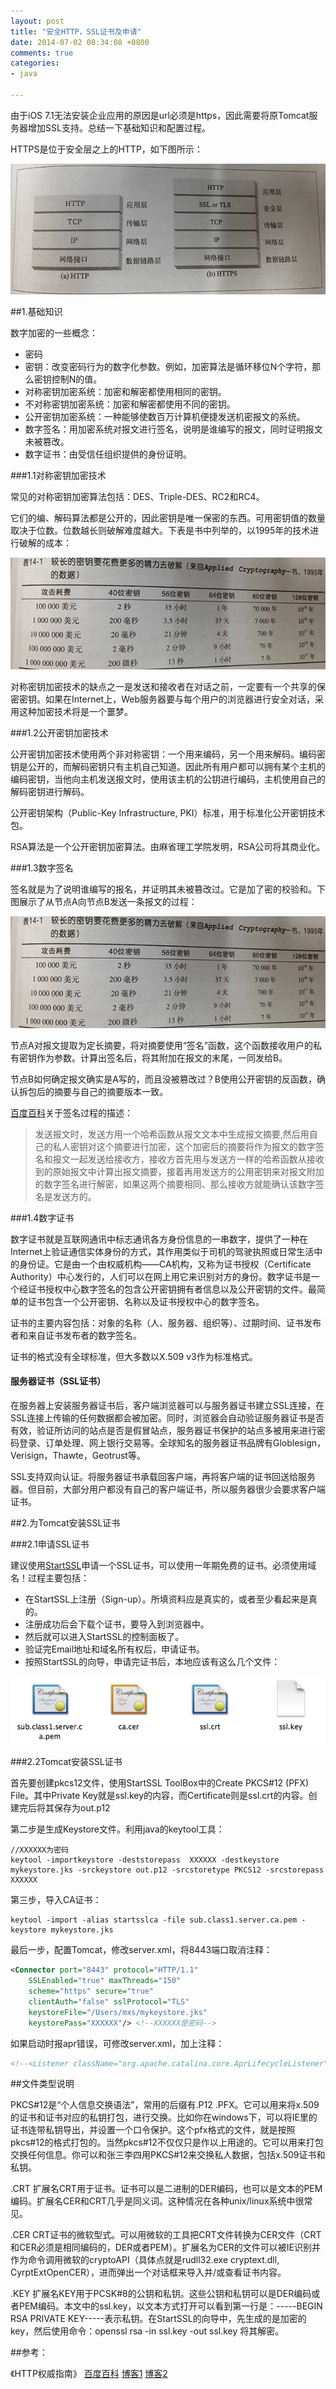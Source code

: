 ```yaml
---
layout: post
title: "安全HTTP，SSL证书及申请"
date: 2014-07-02 08:34:08 +0800
comments: true
categories: 
- java

---
```


由于iOS 7.1无法安装企业应用的原因是url必须是https，因此需要将原Tomcat服务器增加SSL支持。总结一下基础知识和配置过程。

<!--more-->

HTTPS是位于安全层之上的HTTP，如下图所示：

![image](/myresource/images/img_blog_20140702_1.jpg)

##1.基础知识

数字加密的一些概念：

* 密码
* 密钥：改变密码行为的数字化参数。例如，加密算法是循环移位N个字符，那么密钥控制N的值。
* 对称密钥加密系统：加密和解密都使用相同的密钥。
* 不对称密钥加密系统：加密和解密都使用不同的密钥。
* 公开密钥加密系统：一种能够使数百万计算机便捷发送机密报文的系统。
* 数字签名：用加密系统对报文进行签名，说明是谁编写的报文，同时证明报文未被篡改。
* 数字证书：由受信任组织提供的身份证明。

###1.1对称密钥加密技术

常见的对称密钥加密算法包括：DES、Triple-DES、RC2和RC4。

它们的编、解码算法都是公开的，因此密钥是唯一保密的东西。可用密钥值的数量取决于位数。位数越长则破解难度越大。下表是书中列举的，以1995年的技术进行破解的成本：

![image](/myresource/images/img_blog_20140702_3.jpg)

对称密钥加密技术的缺点之一是发送和接收者在对话之前，一定要有一个共享的保密密钥。如果在Internet上，Web服务器要与每个用户的浏览器进行安全对话，采用这种加密技术将是一个噩梦。

###1.2公开密钥加密技术

公开密钥加密技术使用两个非对称密钥：一个用来编码，另一个用来解码。编码密钥是公开的，而解码密钥只有主机自己知道。因此所有用户都可以拥有某个主机的编码密钥，当他向主机发送报文时，使用该主机的公钥进行编码，主机使用自己的解码密钥进行解码。

公开密钥架构（Public-Key Infrastructure, PKI）标准，用于标准化公开密钥技术包。

RSA算法是一个公开密钥加密算法。由麻省理工学院发明，RSA公司将其商业化。

###1.3数字签名

签名就是为了说明谁编写的报名，并证明其未被篡改过。它是加了密的校验和。下图展示了从节点A向节点B发送一条报文的过程：

![image](/myresource/images/img_blog_20140702_3.jpg)

节点A对报文提取为定长摘要，将对摘要使用“签名”函数，这个函数接收用户的私有密钥作为参数。计算出签名后，将其附加在报文的末尾，一同发给B。

节点B如何确定报文确实是A写的，而且没被篡改过？B使用公开密钥的反函数，确认拆包后的摘要与自己的摘要版本一致。

[百度百科](http://baike.baidu.com/view/7626.htm?fr=aladdin)关于签名过程的描述：

> 发送报文时，发送方用一个哈希函数从报文文本中生成报文摘要,然后用自己的私人密钥对这个摘要进行加密，这个加密后的摘要将作为报文的数字签名和报文一起发送给接收方，接收方首先用与发送方一样的哈希函数从接收到的原始报文中计算出报文摘要，接着再用发送方的公用密钥来对报文附加的数字签名进行解密，如果这两个摘要相同、那么接收方就能确认该数字签名是发送方的。

###1.4数字证书

数字证书就是互联网通讯中标志通讯各方身份信息的一串数字，提供了一种在Internet上验证通信实体身份的方式，其作用类似于司机的驾驶执照或日常生活中的身份证。它是由一个由权威机构——CA机构，又称为证书授权（Certificate Authority）中心发行的，人们可以在网上用它来识别对方的身份。数字证书是一个经证书授权中心数字签名的包含公开密钥拥有者信息以及公开密钥的文件。最简单的证书包含一个公开密钥、名称以及证书授权中心的数字签名。

证书的主要内容包括：对象的名称（人、服务器、组织等）、过期时间、证书发布者和来自证书发布者的数字签名。

证书的格式没有全球标准，但大多数以X.509 v3作为标准格式。

#### 服务器证书（SSL证书）

在服务器上安装服务器证书后，客户端浏览器可以与服务器证书建立SSL连接，在SSL连接上传输的任何数据都会被加密。同时，浏览器会自动验证服务器证书是否有效，验证所访问的站点是否是假冒站点，服务器证书保护的站点多被用来进行密码登录、订单处理、网上银行交易等。全球知名的服务器证书品牌有Globlesign，Verisign，Thawte，Geotrust等。

SSL支持双向认证。将服务器证书承载回客户端，再将客户端的证书回送给服务器。但目前，大部分用户都没有自己的客户端证书，所以服务器很少会要求客户端证书。

##2.为Tomcat安装SSL证书

###2.1申请SSL证书

建议使用[StartSSL](https://www.startssl.com/)申请一个SSL证书，可以使用一年期免费的证书。必须使用域名！过程主要包括：

* 在StartSSL上注册（Sign-up）。所填资料应是真实的，或者至少看起来是真的。
* 注册成功后会下载个证书，要导入到浏览器中。
* 然后就可以进入StartSSL的控制面板了。
* 验证完Email地址和域名所有权后，申请证书。
* 按照StartSSL的向导，申请完证书后，本地应该有这么几个文件：

![image](/myresource/images/img_blog_20140702_5.png)

###2.2Tomcat安装SSL证书

首先要创建pkcs12文件，使用StartSSL ToolBox中的Create PKCS#12 (PFX) File。其中Private Key就是ssl.key的内容，而Certificate则是ssl.crt的内容。创建完后将其保存为out.p12

第二步是生成Keystore文件。利用java的keytool工具：

```
//XXXXXX为密码
keytool -importkeystore -deststorepass  XXXXXX -destkeystore mykeystore.jks -srckeystore out.p12 -srcstoretype PKCS12 -srcstorepass XXXXXX
```

第三步，导入CA证书：

```
keytool -import -alias startsslca -file sub.class1.server.ca.pem -keystore mykeystore.jks
```

最后一步，配置Tomcat，修改server.xml，将8443端口取消注释：

```xml
<Connector port="8443" protocol="HTTP/1.1" 
	SSLEnabled="true" maxThreads="150" 
	scheme="https" secure="true" 
	clientAuth="false" sslProtocol="TLS" 
	keystoreFile="/Users/mxs/mykeystore.jks" 
	keystorePass="XXXXXX"/> <!--XXXXXX是密码-->
```

如果启动时报apr错误，可修改server.xml，加上注释：

```xml
<!--<Listener className="org.apache.catalina.core.AprLifecycleListener" SSLEngine="on" />-->
```

##文件类型说明

PKCS#12是“个人信息交换语法”，常用的后缀有.P12 .PFX。它可以用来将x.509的证书和证书对应的私钥打包，进行交换。比如你在windows下，可以将IE里的证书连带私钥导出，并设置一个口令保护。这个pfx格式的文件，就是按照pkcs#12的格式打包的。当然pkcs#12不仅仅只是作以上用途的。它可以用来打包交换任何信息。你可以和张三李四用PKCS#12来交换私人数据，包括x.509证书和私钥。

.CRT  扩展名CRT用于证书。证书可以是二进制的DER编码，也可以是文本的PEM编码。扩展名CER和CRT几乎是同义词。这种情况在各种unix/linux系统中很常见。

.CER  CRT证书的微软型式。可以用微软的工具把CRT文件转换为CER文件（CRT和CER必须是相同编码的，DER或者PEM）。扩展名为CER的文件可以被IE识别并作为命令调用微软的cryptoAPI（具体点就是rudll32.exe cryptext.dll, CyrptExtOpenCER），进而弹出一个对话框来导入并/或查看证书内容。

.KEY  扩展名KEY用于PCSK#8的公钥和私钥。这些公钥和私钥可以是DER编码或者PEM编码。本文中的ssl.key，以文本方式打开可以看到第一行是：-----BEGIN RSA PRIVATE KEY-----表示私钥。在StartSSL的向导中，先生成的是加密的key，然后使用命令：openssl rsa -in ssl.key -out ssl.key 将其解密。

##参考：

《HTTP权威指南》
[百度百科](http://baike.baidu.com/view/7626.htm?fr=aladdin)
[博客1](http://fengfan.blog.163.com/blog/static/13478622013713114942896/)
[博客2](http://blog.csdn.net/googling/article/details/6698255)